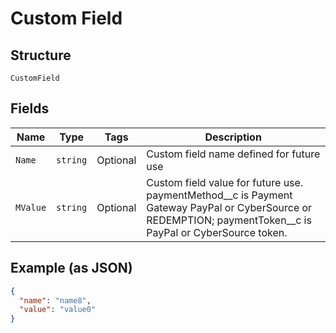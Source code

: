 
# Custom Field

## Structure

`CustomField`

## Fields

| Name | Type | Tags | Description |
|  --- | --- | --- | --- |
| `Name` | `string` | Optional | Custom field name defined for future use |
| `MValue` | `string` | Optional | Custom field value for future use.  paymentMethod__c is Payment Gateway PayPal or CyberSource or REDEMPTION; paymentToken__c is PayPal or CyberSource token. |

## Example (as JSON)

```json
{
  "name": "name8",
  "value": "value0"
}
```

